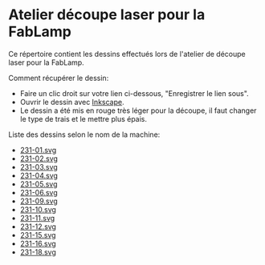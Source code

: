 # Atelier découpe laser pour la FabLamp

Ce répertoire contient les dessins effectués lors de l'atelier de découpe laser
pour la FabLamp.

Comment récupérer le dessin:

- Faire un clic droit sur votre lien ci-dessous, "Enregistrer le lien sous".
- Ouvrir le dessin avec [Inkscape](https://inkscape.org/fr/).
- Le dessin a été mis en rouge très léger pour la découpe, il faut changer le
  type de trais et le mettre plus épais.

Liste des dessins selon le nom de la machine:

- [231-01.svg](https://raw.githubusercontent.com/fablab-sion/realisations-ateliers/master/fablamp/decoupe/231-01.svg)
- [231-02.svg](https://raw.githubusercontent.com/fablab-sion/realisations-ateliers/master/fablamp/decoupe/231-02.svg)
- [231-03.svg](https://raw.githubusercontent.com/fablab-sion/realisations-ateliers/master/fablamp/decoupe/231-03.svg)
- [231-04.svg](https://raw.githubusercontent.com/fablab-sion/realisations-ateliers/master/fablamp/decoupe/231-04.svg)
- [231-05.svg](https://raw.githubusercontent.com/fablab-sion/realisations-ateliers/master/fablamp/decoupe/231-05.svg)
- [231-06.svg](https://raw.githubusercontent.com/fablab-sion/realisations-ateliers/master/fablamp/decoupe/231-06.svg)
- [231-09.svg](https://raw.githubusercontent.com/fablab-sion/realisations-ateliers/master/fablamp/decoupe/231-09.svg)
- [231-10.svg](https://raw.githubusercontent.com/fablab-sion/realisations-ateliers/master/fablamp/decoupe/231-10.svg)
- [231-11.svg](https://raw.githubusercontent.com/fablab-sion/realisations-ateliers/master/fablamp/decoupe/231-11.svg)
- [231-12.svg](https://raw.githubusercontent.com/fablab-sion/realisations-ateliers/master/fablamp/decoupe/231-12.svg)
- [231-15.svg](https://raw.githubusercontent.com/fablab-sion/realisations-ateliers/master/fablamp/decoupe/231-15.svg)
- [231-16.svg](https://raw.githubusercontent.com/fablab-sion/realisations-ateliers/master/fablamp/decoupe/231-16.svg)
- [231-18.svg](https://raw.githubusercontent.com/fablab-sion/realisations-ateliers/master/fablamp/decoupe/231-18.svg)
